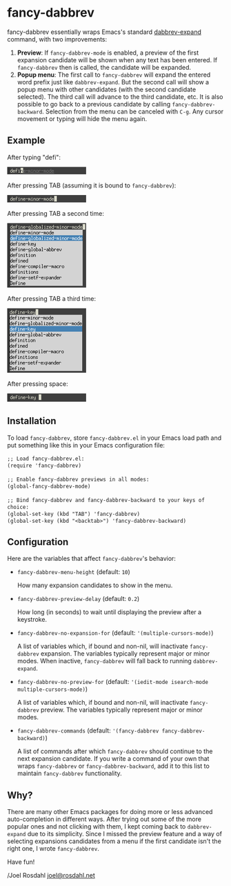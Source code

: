 fancy-dabbrev
=============

fancy-dabbrev essentially wraps Emacs's standard [dabbrev-expand] command, with
two improvements:

1. **Preview**: If `fancy-dabbrev-mode` is enabled, a preview of the first
   expansion candidate will be shown when any text has been entered. If
   `fancy-dabbrev` then is called, the candidate will be expanded.
2. **Popup menu**: The first call to `fancy-dabbrev` will expand the entered
   word prefix just like `dabbrev-expand`. But the second call will show a
   popup menu with other candidates (with the second candidate selected). The
   third call will advance to the third candidate, etc. It is also possible to
   go back to a previous candidate by calling `fancy-dabbrev-backward`.
   Selection from the menu can be canceled with `C-g`. Any cursor movement or
   typing will hide the menu again.


Example
-------

After typing "defi":

![Example 1](fancy-dabbrev-1.png)

After pressing TAB (assuming it is bound to `fancy-dabbrev`):

![Example 2](fancy-dabbrev-2.png)

After pressing TAB a second time:

![Example 3](fancy-dabbrev-3.png)

After pressing TAB a third time:

![Example 4](fancy-dabbrev-4.png)

After pressing space:

![Example 5](fancy-dabbrev-5.png)


Installation
------------

To load `fancy-dabbrev`, store `fancy-dabbrev.el` in your Emacs load path and
put something like this in your Emacs configuration file:

    ;; Load fancy-dabbrev.el:
    (require 'fancy-dabbrev)

    ;; Enable fancy-dabbrev previews in all modes:
    (global-fancy-dabbrev-mode)

    ;; Bind fancy-dabbrev and fancy-dabbrev-backward to your keys of choice:
    (global-set-key (kbd "TAB") 'fancy-dabbrev)
    (global-set-key (kbd "<backtab>") 'fancy-dabbrev-backward)


Configuration
-------------

Here are the variables that affect `fancy-dabbrev`'s behavior:

* `fancy-dabbrev-menu-height` (default: `10`)

  How many expansion candidates to show in the menu.

* `fancy-dabbrev-preview-delay` (default: `0.2`)

  How long (in seconds) to wait until displaying the preview after a keystroke.

* `fancy-dabbrev-no-expansion-for` (default: `'(multiple-cursors-mode)`)

  A list of variables which, if bound and non-nil, will inactivate
  `fancy-dabbrev` expansion. The variables typically represent major or minor
  modes. When inactive, `fancy-dabbrev` will fall back to running
  `dabbrev-expand`.

* `fancy-dabbrev-no-preview-for` (default: `'(iedit-mode isearch-mode multiple-cursors-mode)`)

  A list of variables which, if bound and non-nil, will inactivate
  `fancy-dabbrev` preview. The variables typically represent major or minor
  modes.

* `fancy-dabbrev-commands` (default: `'(fancy-dabbrev fancy-dabbrev-backward)`)

  A list of commands after which `fancy-dabbrev` should continue to the next
  expansion candidate. If you write a command of your own that wraps
  `fancy-dabbrev` or `fancy-dabbrev-backward`, add it to this list to maintain
  `fancy-dabbrev` functionality.


Why?
----

There are many other Emacs packages for doing more or less advanced
auto-completion in different ways. After trying out some of the more popular
ones and not clicking with them, I kept coming back to `dabbrev-expand` due to
its simplicity. Since I missed the preview feature and a way of selecting
expansions candidates from a menu if the first candidate isn't the right one, I
wrote `fancy-dabbrev`.

Have fun!

/Joel Rosdahl <joel@rosdahl.net>

[dabbrev-expand]: https://www.gnu.org/software/emacs/manual/html_node/emacs/Dynamic-Abbrevs.html

